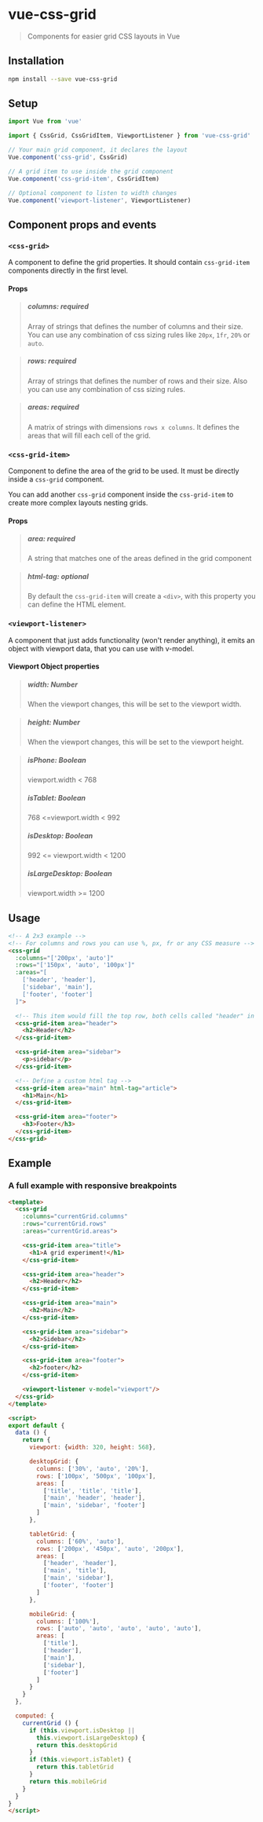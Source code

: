 # vue-css-grid

>Components for easier grid CSS layouts in Vue

## Installation

``` bash
npm install --save vue-css-grid
```

## Setup

```javascript
import Vue from 'vue'

import { CssGrid, CssGridItem, ViewportListener } from 'vue-css-grid'

// Your main grid component, it declares the layout
Vue.component('css-grid', CssGrid)

// A grid item to use inside the grid component
Vue.component('css-grid-item', CssGridItem)

// Optional component to listen to width changes
Vue.component('viewport-listener', ViewportListener)

```

## Component props and events
### `<css-grid>`
A component to define the grid properties. It should contain `css-grid-item` components directly in the first level.
#### Props
>##### columns: required
>Array of strings that defines the number of columns and their size. 
>You can use any combination of css sizing rules like `20px`, `1fr`, `20%` or `auto`.

>##### rows: required
>Array of strings that defines the number of rows and their size. 
>Also you can use any combination of css sizing rules.

>##### areas: required
>A matrix of strings with dimensions `rows x columns`.
>It defines the areas that will fill each cell of the grid.

### `<css-grid-item>`
Component to define the area of the grid to be used. It must be directly inside a `css-grid` component.

You can add another `css-grid` component inside the `css-grid-item` to create more complex layouts nesting grids.
#### Props
>##### area: required
>A string that matches one of the areas defined in the grid component

>##### html-tag: optional
>By default the `css-grid-item` will create a `<div>`, with this property you can define the HTML element.

### `<viewport-listener>`
A component that just adds functionality (won't render anything), it emits an object with viewport data, that you can use with v-model.

#### Viewport Object properties
>##### width: Number
>When the viewport changes, this will be set to the viewport width.

>##### height: Number
>When the viewport changes, this will be set to the viewport height.

>##### isPhone: Boolean
>viewport.width < 768
>##### isTablet: Boolean
>768 <=viewport.width < 992
>##### isDesktop: Boolean
>992 <= viewport.width < 1200
>##### isLargeDesktop: Boolean
>viewport.width >= 1200

## Usage

```HTML
<!-- A 2x3 example -->
<!-- For columns and rows you can use %, px, fr or any CSS measure -->
<css-grid
  :columns="['200px', 'auto']"
  :rows="['150px', 'auto', '100px']"
  :areas="[
    ['header', 'header'],
    ['sidebar', 'main'],
    ['footer', 'footer']
  ]">

  <!-- This item would fill the top row, both cells called "header" in the areas -->
  <css-grid-item area="header">
    <h2>Header</h2>
  </css-grid-item>

  <css-grid-item area="sidebar">
    <p>sidebar</p>
  </css-grid-item>

  <!-- Define a custom html tag -->
  <css-grid-item area="main" html-tag="article">
    <h1>Main</h1>
  </css-grid-item>

  <css-grid-item area="footer">
    <h3>Footer</h3>
  </css-grid-item>
</css-grid>
```


## Example
### A full example with responsive breakpoints
```HTML
<template>
  <css-grid
    :columns="currentGrid.columns"
    :rows="currentGrid.rows"
    :areas="currentGrid.areas">

    <css-grid-item area="title">
      <h1>A grid experiment!</h1>
    </css-grid-item>

    <css-grid-item area="header">
      <h2>Header</h2>
    </css-grid-item>

    <css-grid-item area="main">
      <h2>Main</h2>
    </css-grid-item>

    <css-grid-item area="sidebar">
      <h2>Sidebar</h2>
    </css-grid-item>

    <css-grid-item area="footer">
      <h2>footer</h2>
    </css-grid-item>

    <viewport-listener v-model="viewport"/>
  </css-grid>
</template>

<script>
export default {
  data () {
    return {
      viewport: {width: 320, height: 568},

      desktopGrid: {
        columns: ['30%', 'auto', '20%'],
        rows: ['100px', '500px', '100px'],
        areas: [
          ['title', 'title', 'title'],
          ['main', 'header', 'header'],
          ['main', 'sidebar', 'footer']
        ]
      },

      tabletGrid: {
        columns: ['60%', 'auto'],
        rows: ['200px', '450px', 'auto', '200px'],
        areas: [
          ['header', 'header'],
          ['main', 'title'],
          ['main', 'sidebar'],
          ['footer', 'footer']
        ]
      },

      mobileGrid: {
        columns: ['100%'],
        rows: ['auto', 'auto', 'auto', 'auto', 'auto'],
        areas: [
          ['title'],
          ['header'],
          ['main'],
          ['sidebar'],
          ['footer']
        ]
      }
    }
  },

  computed: {
    currentGrid () {
      if (this.viewport.isDesktop ||
        this.viewport.isLargeDesktop) {
        return this.desktopGrid
      }
      if (this.viewport.isTablet) {
        return this.tabletGrid
      }
      return this.mobileGrid
    }
  }
}
</script>
```
